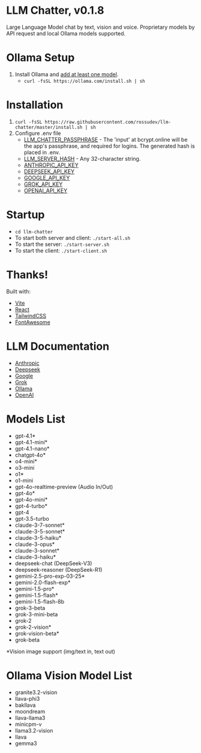 # LLM Chatter, v0.1.8

Large Language Model chat by text, vision and voice. Proprietary models by API request and local Ollama models supported.

# Ollama Setup

1. Install Ollama and [add at least one model](https://www.ollama.ai/library).
   - `curl -fsSL https://ollama.com/install.sh | sh`

# Installation

1. `curl -fsSL https://raw.githubusercontent.com/rossudev/llm-chatter/master/install.sh | sh`
2. Configure .env file
   - [LLM_CHATTER_PASSPHRASE](https://bcrypt.online/) - The 'input' at bcrypt.online will be the app's passphrase, and required for logins. The generated hash is placed in .env.
   - [LLM_SERVER_HASH](https://duckduckgo.com/?q=generate+password+32+characters) - Any 32-character string.
   - [ANTHROPIC_API_KEY](https://www.anthropic.com/api)
   - [DEEPSEEK_API_KEY](https://platform.deepseek.com/api_keys)
   - [GOOGLE_API_KEY](https://ai.google.dev/gemini-api/docs/billing)
   - [GROK_API_KEY](https://console.x.ai/)
   - [OPENAI_API_KEY](https://platform.openai.com/account/billing)

# Startup
* `cd llm-chatter`
* To start both server and client: `./start-all.sh`
* To start the server: `./start-server.sh`
* To start the client: `./start-client.sh`

# Thanks!

Built with: 

- [Vite](https://vitejs.dev/)
- [React](https://react.dev/)
- [TailwindCSS](https://tailwindcss.com/)
- [FontAwesome](https://fontawesome.com/)

# LLM Documentation
- [Anthropic](https://docs.anthropic.com/)
- [Deepseek](https://api-docs.deepseek.com/)
- [Google](https://ai.google.dev/gemini-api/docs)
- [Grok](https://docs.x.ai/docs)
- [Ollama](https://github.com/jmorganca/ollama/blob/main/docs/api.md)
- [OpenAI](https://platform.openai.com/docs/overview)

# Models List
- gpt-4.1*
- gpt-4.1-mini*
- gpt-4.1-nano*
- chatgpt-4o*
- o4-mini*
- o3-mini
- o1*
- o1-mini
- gpt-4o-realtime-preview (Audio In/Out)
- gpt-4o*
- gpt-4o-mini*
- gpt-4-turbo*
- gpt-4
- gpt-3.5-turbo
- claude-3-7-sonnet*
- claude-3-5-sonnet*
- claude-3-5-haiku*
- claude-3-opus*
- claude-3-sonnet*
- claude-3-haiku*
- deepseek-chat (DeepSeek-V3)
- deepseek-reasoner (DeepSeek-R1)
- gemini-2.5-pro-exp-03-25*
- gemini-2.0-flash-exp*
- gemini-1.5-pro*
- gemini-1.5-flash*
- gemini-1.5-flash-8b
- grok-3-beta
- grok-3-mini-beta
- grok-2
- grok-2-vision*
- grok-vision-beta*
- grok-beta

 *Vision image support (img/text in, text out)

 # Ollama Vision Model List
- granite3.2-vision
- llava-phi3
- bakllava
- moondream
- llava-llama3
- minicpm-v
- llama3.2-vision
- llava
- gemma3